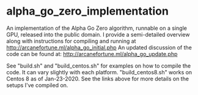# alpha_go_zero_implementation
An implementation of the Alpha Go Zero algorithm, runnable on a single GPU, released into the public domain.
I provide a semi-detailed overview along with instructions for compiling and running at http://arcanefortune.ml/alpha_go_initial.php
An updated discussion of the code can be found at: http://arcanefortune.ml/alpha_go_update.php

See "build.sh" and "build_centos.sh" for examples on how to compile the code. It can vary slightly with each platform. "build_centos8.sh" works
on Centos 8 as of Jan-23-2020. See the links above for more details on the setups I've compiled on.

